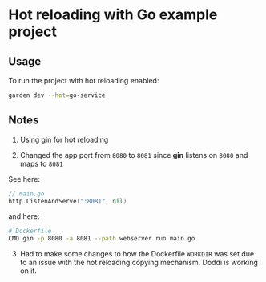 # Hot reloading with Go example project

## Usage

To run the project with hot reloading enabled:

```sh
garden dev --hot=go-service
```

## Notes

1. Using [gin](https://github.com/codegangsta/gin) for hot reloading

2. Changed the app port from `8080` to `8081` since **gin** listens on `8080` and maps to `8081`

See here:

```go
// main.go
http.ListenAndServe(":8081", nil)
```

and here:

```sh
# Dockerfile
CMD gin -p 8080 -a 8081 --path webserver run main.go
```

3. Had to make some changes to how the Dockerfile `WORKDIR` was set due to an issue with the hot reloading copying mechanism. Doddi is working on it.